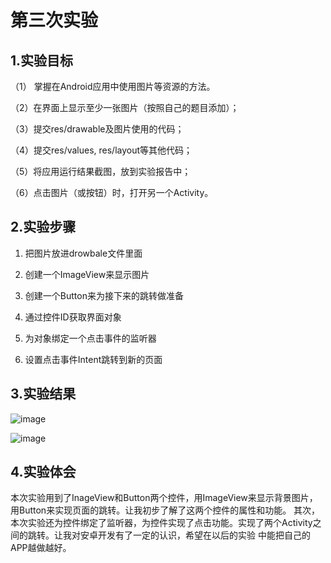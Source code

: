 # 第三次实验

## 1.实验目标

 （1） 掌握在Android应用中使用图片等资源的方法。

 （2）在界面上显示至少一张图片（按照自己的题目添加）；

 （3）提交res/drawable及图片使用的代码；

 （4）提交res/values, res/layout等其他代码；

  （5）将应用运行结果截图，放到实验报告中；

  （6）点击图片（或按钮）时，打开另一个Activity。

## 2.实验步骤

  1. 把图片放进drowbale文件里面
  
  2. 创建一个ImageView来显示图片
  
  3. 创建一个Button来为接下来的跳转做准备
  
  4. 通过控件ID获取界面对象
  
  5. 为对象绑定一个点击事件的监听器
  
  6. 设置点击事件Intent跳转到新的页面

## 3.实验结果
![image](https://github.com/spemed/android-labs-2018/blob/master/com1614080901139/ep31.png)

![image](https://github.com/spemed/android-labs-2018/blob/master/com1614080901139/ep32.png)

## 4.实验体会
  本次实验用到了InageView和Button两个控件，用ImageView来显示背景图片，用Button来实现页面的跳转。让我初步了解了这两个控件的属性和功能。
  其次，本次实验还为控件绑定了监听器，为控件实现了点击功能。实现了两个Activity之间的跳转。让我对安卓开发有了一定的认识，希望在以后的实验
  中能把自己的APP越做越好。
